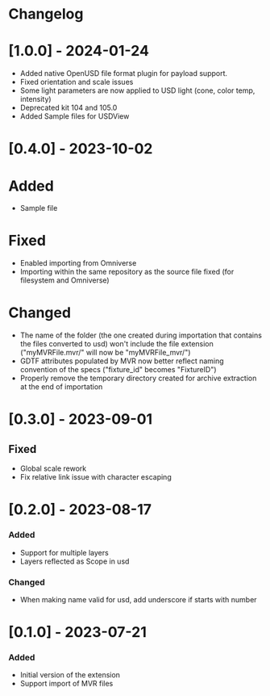# Changelog

# [1.0.0] - 2024-01-24
- Added native OpenUSD file format plugin for payload support.
- Fixed orientation and scale issues
- Some light parameters are now applied to USD light (cone, color temp, intensity)
- Deprecated kit 104 and 105.0
- Added Sample files for USDView

# [0.4.0] - 2023-10-02

# Added
- Sample file

# Fixed
- Enabled importing from Omniverse
- Importing within the same repository as the source file fixed (for filesystem and Omniverse)

# Changed
- The name of the folder (the one created during importation that contains the files converted to usd) won't include the file extension ("myMVRFile.mvr/" will now be "myMVRFile_mvr/")
- GDTF attributes populated by MVR now better reflect naming convention of the specs ("fixture_id" becomes "FixtureID")
- Properly remove the temporary directory created for archive extraction at the end of importation

# [0.3.0] - 2023-09-01

## Fixed
- Global scale rework
- Fix relative link issue with character escaping

# [0.2.0] - 2023-08-17

### Added
- Support for multiple layers
- Layers reflected as Scope in usd

### Changed
- When making name valid for usd, add underscore if starts with number

# [0.1.0] - 2023-07-21

### Added
- Initial version of the extension
- Support import of MVR files
